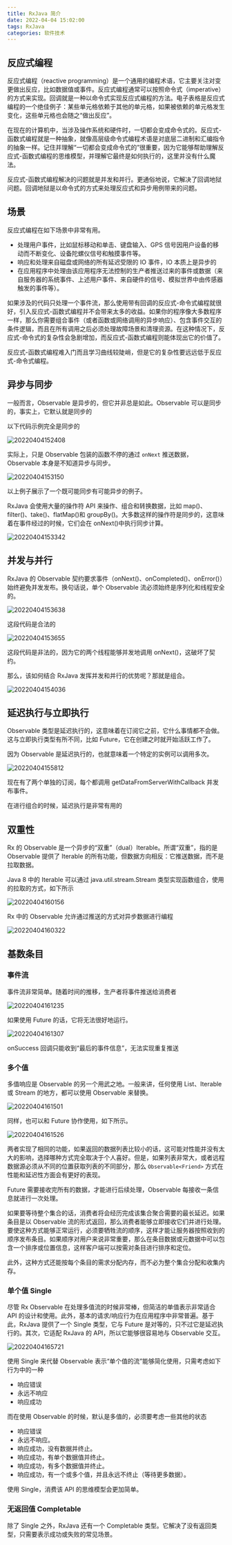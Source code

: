 ```yaml
---
title: RxJava 简介
date: 2022-04-04 15:02:00
tags: RxJava
categories: 软件技术
---
```


## 反应式编程

反应式编程（reactive programming）是一个通用的编程术语，它主要关注对变更做出反应，比如数据值或事件。反应式编程通常可以按照命令式（imperative）的方式来实现。回调就是一种以命令式实现反应式编程的方法。电子表格是反应式编程的一个绝佳例子：某些单元格依赖于其他的单元格，如果被依赖的单元格发生变化，这些单元格也会随之“做出反应”。

在现在的计算机中，当涉及操作系统和硬件时，一切都会变成命令式的。反应式-函数式编程就是一种抽象，就像高层级命令式编程术语是对底层二进制和汇编指令的抽象一样。记住并理解“一切都会变成命令式的”很重要，因为它能够帮助理解反应式-函数式编程的思维模型，并理解它最终是如何执行的，这里并没有什么魔法。

反应式-函数式编程解决的问题就是并发和并行。更通俗地说，它解决了回调地狱问题。回调地狱是以命令式的方式来处理反应式和异步用例带来的问题。

## 场景

反应式编程在如下场景中非常有用。

- 处理用户事件，比如鼠标移动和单击、键盘输入、GPS 信号因用户设备的移动而不断变化、设备陀螺仪信号和触摸事件等。
- 响应和处理来自磁盘或网络的所有延迟受限的 IO 事件，IO 本质上是异步的
- 在应用程序中处理由该应用程序无法控制的生产者推送过来的事件或数据（来自服务器的系统事件、上述用户事件、来自硬件的信号、模拟世界中由传感器触发的事件等）。

如果涉及的代码只处理一个事件流，那么使用带有回调的反应式-命令式编程就很好，引入反应式-函数式编程并不会带来太多的收益。如果你的程序像大多数程序一样，那么你需要组合事件（或者函数或网络调用的异步响应）、包含事件交互的条件逻辑，而且在所有调用之后必须处理故障场景和清理资源。在这种情况下，反应式-命令式的复杂性会急剧增加，而反应式-函数式编程则能体现出它的价值了。

反应式-函数式编程难入门而且学习曲线较陡峭，但是它的复杂性要远远低于反应式-命令式编程。

## 异步与同步

一般而言，Observable 是异步的，但它并非总是如此。Observable 可以是同步的，事实上，它默认就是同步的

以下代码示例完全是同步的

![20220404152408](https://gcore.jsdelivr.net/gh/goldsubmarine/cdn@master/blog/20220404152408.png)

实际上，只是 Observable 包装的函数不停的通过 `onNext` 推送数据，Observable 本身是不知道异步与同步。

![20220404153150](https://gcore.jsdelivr.net/gh/goldsubmarine/cdn@master/blog/20220404153150.png)

以上例子展示了一个既可能同步有可能异步的例子。

RxJava 会使用大量的操作符 API 来操作、组合和转换数据，比如 map()、filter()、take()、flatMap()和 groupBy()。大多数这样的操作符是同步的，这意味着在事件经过的时候，它们会在 onNext()中执行同步计算。

![20220404153342](https://gcore.jsdelivr.net/gh/goldsubmarine/cdn@master/blog/20220404153342.png)

## 并发与并行

RxJava 的 Observable 契约要求事件（onNext()、onCompleted()、onError()）始终避免并发发布。换句话说，单个 Observable 流必须始终是序列化和线程安全的。

![20220404153638](https://gcore.jsdelivr.net/gh/goldsubmarine/cdn@master/blog/20220404153638.png)

这段代码是合法的

![20220404153655](https://gcore.jsdelivr.net/gh/goldsubmarine/cdn@master/blog/20220404153655.png)

这段代码是非法的，因为它的两个线程能够并发地调用 onNext()，这破坏了契约。

那么，该如何结合 RxJava 发挥并发和并行的优势呢？那就是组合。

![20220404154036](https://gcore.jsdelivr.net/gh/goldsubmarine/cdn@master/blog/20220404154036.png)

## 延迟执行与立即执行

Observable 类型是延迟执行的，这意味着在订阅它之前，它什么事情都不会做。这与立即执行类型有所不同，比如 Future，它在创建之时就开始活跃工作了。

因为 Observable 是延迟执行的，也就意味着一个特定的实例可以调用多次。

![20220404155812](https://gcore.jsdelivr.net/gh/goldsubmarine/cdn@master/blog/20220404155812.png)

现在有了两个单独的订阅，每个都调用 getDataFromServerWithCallback 并发布事件。

在进行组合的时候，延迟执行是非常有用的

## 双重性

Rx 的 Observable 是一个异步的“双重”（dual）Iterable。所谓“双重”，指的是 Observable 提供了 Iterable 的所有功能，但数据方向相反：它推送数据，而不是拉取数据。

Java 8 中的 Iterable 可以通过 java.util.stream.Stream 类型实现函数组合，使用的拉取的方式，如下所示

![20220404160156](https://gcore.jsdelivr.net/gh/goldsubmarine/cdn@master/blog/20220404160156.png)

Rx 中的 Observable 允许通过推送的方式对异步数据进行编程

![20220404160322](https://gcore.jsdelivr.net/gh/goldsubmarine/cdn@master/blog/20220404160322.png)

## 基数条目

### 事件流

事件流非常简单。随着时间的推移，生产者将事件推送给消费者

![20220404161235](https://gcore.jsdelivr.net/gh/goldsubmarine/cdn@master/blog/20220404161235.png)

如果使用 Future 的话，它将无法很好地运行。

![20220404161307](https://gcore.jsdelivr.net/gh/goldsubmarine/cdn@master/blog/20220404161307.png)

onSuccess 回调只能收到“最后的事件信息”，无法实现重复推送

### 多个值

多值响应是 Observable 的另一个用武之地。一般来讲，任何使用 List、Iterable 或 Stream 的地方，都可以使用 Observable 来替换。

![20220404161501](https://gcore.jsdelivr.net/gh/goldsubmarine/cdn@master/blog/20220404161501.png)

同样，也可以和 Future 协作使用，如下所示。

![20220404161526](https://gcore.jsdelivr.net/gh/goldsubmarine/cdn@master/blog/20220404161526.png)

两者实现了相同的功能，如果返回的数据列表比较小的话，这可能对性能并没有太大的影响，选择哪种方式完全取决于个人喜好。但是，如果列表非常大，或者远程数据源必须从不同的位置获取列表的不同部分，那么 `Observable<Friend>` 方式在性能和延迟性方面会有更好的表现。

Future 需要接收完所有的数据，才能进行后续处理，Observable 每接收一条信息就进行一次处理。

如果要等待整个集合的话，消费者将会经历完成该集合聚合需要的最长延迟。如果条目是以 Observable 流的形式返回，那么消费者能够立即接收它们并进行处理。要使这种方式能够正常运行，必须要牺牲流的顺序，这样才能让服务器按照收到的顺序发布条目。如果顺序对用户来说非常重要，那么在条目数据或元数据中可以包含一个排序或位置信息，这样客户端可以按需对条目进行排序和定位。

此外，这种方式还能按每个条目的需求分配内存，而不必为整个集合分配和收集内存。

### 单个值 Single

尽管 Rx Observable 在处理多值流的时候非常棒，但简洁的单值表示非常适合 API 的设计和使用。此外，基本的请求/响应行为在应用程序中非常普遍。基于此，RxJava 提供了一个 Single 类型，它与 Future 是对等的，只不过它是延迟执行的。其次，它适配 RxJava 的 API，所以它能够很容易地与 Observable 交互。

![20220404165721](https://gcore.jsdelivr.net/gh/goldsubmarine/cdn@master/blog/20220404165721.png)

使用 Single 来代替 Observable 表示“单个值的流”能够简化使用，只需考虑如下行为中的一种

- 响应错误
- 永远不响应
- 响应成功

而在使用 Observable 的时候，默认是多值的，必须要考虑一些其他的状态

- 响应错误
- 永远不响应。
- 响应成功，没有数据并终止。
- 响应成功，有单个数据值并终止。
- 响应成功，有多个数据值并终止。
- 响应成功，有一个或多个值，并且永远不终止（等待更多数据）。

使用 Single，消费该 API 的思维模型会更加简单。

### 无返回值 Completable

除了 Single 之外，RxJava 还有一个 Completable 类型。它解决了没有返回类型，只需要表示成功或失败的常见场景。
